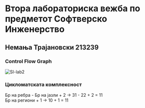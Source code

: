 # Втора лабораториска вежба по предметот Софтверско Инженерство
## Немања Трајановски 213239
### Control Flow Graph

![SI-lab2](https://github.com/nemanjaTra/SI_2023_lab2_213239/assets/127133275/7526c716-268e-43a3-8cff-4679e005a516)

### Цикломатската комплексност
  Бр на ребра - Бр на јазли + 2 -> 31 - 22 + 2 = 11 </br>
  Бр на региони + 1 ->  10 + 1 = 11  
